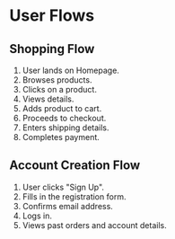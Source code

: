 # User Flows

## Shopping Flow
1. User lands on Homepage.
2. Browses products.
3. Clicks on a product.
4. Views details.
5. Adds product to cart.
6. Proceeds to checkout.
7. Enters shipping details.
8. Completes payment.

## Account Creation Flow
1. User clicks "Sign Up".
2. Fills in the registration form.
3. Confirms email address.
4. Logs in.
5. Views past orders and account details.